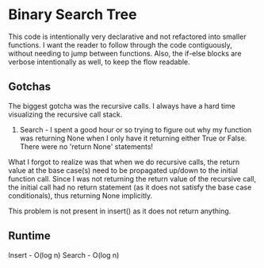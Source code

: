 # Binary Search Tree

This code is intentionally very declarative and not refactored into smaller functions. I want the reader to follow through the code contiguously, without needing to jump between functions. Also, the if-else blocks are verbose intentionally as well, to keep the flow readable.

## Gotchas
The biggest gotcha was the recursive calls. I always have a hard time visualizing the recursive call stack.

1. Search - I spent a good hour or so trying to figure out why my function was returning None when I only have it returning either True or False. There were no 'return None' statements! 

What I forgot to realize was that when we do recursive calls, the return value at the base case(s) need to be propagated up/down to the initial function call. Since I was not returning the return value of the recursive call, the initial call had no return statement (as it does not satisfy the base case conditionals), thus returning None implicitly.

This problem is not present in insert() as it does not return anything. 


## Runtime

Insert - O(log n)
Search - O(log n)